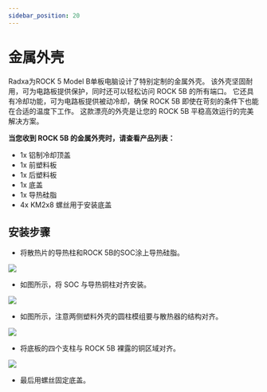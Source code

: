 ```yaml
---
sidebar_position: 20
---
```


# 金属外壳

Radxa为ROCK 5 Model B单板电脑设计了特别定制的金属外壳。 该外壳坚固耐用，可为电路板提供保护，同时还可以轻松访问 ROCK 5B 的所有端口。 它还具有冷却功能，可为电路板提供被动冷却，确保 ROCK 5B 即使在苛刻的条件下也能在合适的温度下工作。 这款漂亮的外壳是让您的 ROCK 5B 平稳高效运行的完美解决方案。

**当您收到 ROCK 5B 的金属外壳时，请查看产品列表：**

- 1x 铝制冷却顶盖
- 1x 前塑料板
- 1x 后塑料板
- 1x 底盖
- 1x 导热硅脂
- 4x KM2x8 螺丝用于安装底盖

## 安装步骤

- 将散热片的导热柱和ROCK 5B的SOC涂上导热硅脂。

![](/img/accessories/use-metal-case-1.webp)

- 如图所示，将 SOC 与导热铜柱对齐安装。

![](/img/accessories/use-metal-case-2.webp)

- 如图所示，注意两侧塑料外壳的圆柱模组要与散热器的结构对齐。

![](/img/accessories/use-metal-case-3.webp)

- 将底板的四个支柱与 ROCK 5B 裸露的铜区域对齐。

![](/img/accessories/use-metal-case-4.webp)

- 最后用螺丝固定底盖。
